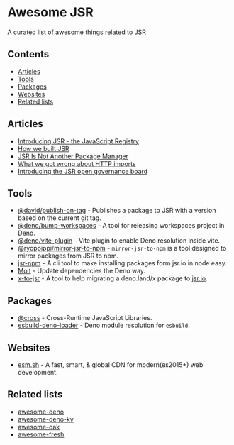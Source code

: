 # Awesome JSR

A curated list of awesome things related to [JSR](https://jsr.io/)

## Contents

- [Articles](#articles)
- [Tools](#tools)
- [Packages](#packages)
- [Websites](#websites)
- [Related lists](#related-lists)

## Articles

- [Introducing JSR - the JavaScript Registry](https://deno.com/blog/jsr_open_beta)
- [How we built JSR](https://deno.com/blog/how-we-built-jsr)
- [JSR Is Not Another Package Manager](https://deno.com/blog/jsr-is-not-another-package-manager)
- [What we got wrong about HTTP imports](https://deno.com/blog/http-imports)
- [Introducing the JSR open governance board](https://deno.com/blog/jsr-open-governance-board)

## Tools

- [@david/publish-on-tag](https://github.com/dsherret/jsr-publish-on-tag) - Publishes a package to JSR with a version based on the current git tag.
- [@deno/bump-workspaces](https://github.com/denoland/bump-workspaces) - A tool for releasing workspaces project in Deno.
- [@deno/vite-plugin](https://github.com/denoland/deno-vite-plugin) - Vite plugin to enable Deno resolution inside vite.
- [@ryoppippi/mirror-jsr-to-npm](https://github.com/ryoppippi/mirror-jsr-to-npm) - `mirror-jsr-to-npm` is a tool designed to mirror packages from JSR to npm.
- [jsr-npm](https://github.com/jsr-io/jsr-npm) - A cli tool to make installing packages form jsr.io in node easy.
- [Molt](https://github.com/hasundue/molt) - Update dependencies the Deno way.
- [x-to-jsr](https://github.com/denoland/x-to-jsr) - A tool to help migrating a deno.land/x package to [jsr.io](https://jsr.io/).

## Packages

- [@cross](https://github.com/cross-org) - Cross-Runtime JavaScript Libraries.
- [esbuild-deno-loader](https://github.com/lucacasonato/esbuild_deno_loader) - Deno module resolution for `esbuild`.

## Websites

- [esm.sh](https://github.com/esm-dev/esm.sh) - A fast, smart, & global CDN for modern(es2015+) web development.

## Related lists

- [awesome-deno](https://github.com/denolib/awesome-deno)
- [awesome-deno-kv](https://github.com/hashrock/awesome-deno-kv)
- [awesome-oak](https://github.com/oakserver/awesome-oak)
- [awesome-fresh](https://github.com/uki00a/awesome-fresh)

